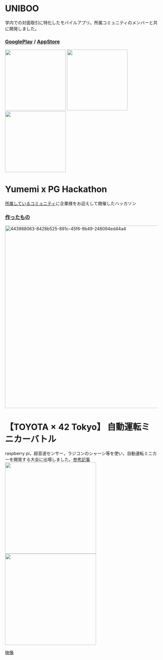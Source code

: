 <!--
**kota78/kota78** is a ✨ _special_ ✨ repository because its `README.md` (this file) appears on your GitHub profile.

Here are some ideas to get you started:

- 🔭 I’m currently working on ...
- 🌱 I’m currently learning ...
- 👯 I’m looking to collaborate on ...
- 🤔 I’m looking for help with ...
- 💬 Ask me about ...
- 📫 How to reach me: ...
- 😄 Pronouns: ...
- ⚡ Fun fact: ...
-->

<!-- [![Anurag's GitHub stats](https://github-readme-stats.vercel.app/api?username=kota78)](https://github.com/anuraghazra/github-readme-stats) -->

# UNIBOO
学内での対面取引に特化したモバイルアプリ。所属コミュニティのメンバーと共に開発しました。
### [GooglePlay](https://play.google.com/store/apps/details?id=kota1725.tradeApp) / [AppStore](https://apps.apple.com/dk/app/uniboo/id6479956266)
<img src="https://github.com/user-attachments/assets/7fa5fdbd-8dec-4c6f-90b8-e77c7a0ab070" width=200 />
<img src="https://github.com/user-attachments/assets/a5047f97-0d6c-455a-831e-749fe812ff00" width=200 />
<img src="https://github.com/user-attachments/assets/4fcb3701-2a54-411a-8e15-2b753a878668" width=200 />

# Yumemi x PG Hackathon
[所属しているコミュニティ](https://playground-universe.com/)に企業様をお迎えして開催したハッカソン
### [作ったもの](https://github.com/shinonome-inc/yumemi-pg-hackathon-team2)
<img width="600" alt="443988063-8428b525-891c-45f6-9b49-248094ed44a4" src="https://github.com/user-attachments/assets/29c43c14-ecd0-4426-939b-0379573b4883" />

# 【TOYOTA × 42 Tokyo】 自動運転ミニカーバトル
raspberry pi，超音波センサー，ラジコンのシャーシ等を使い，自動運転ミニカーを開発する大会に出場しました。[参考記事](https://42tokyo.jp/news/2024-02-02-j9ixc7lm8x/)
<img src="https://github.com/user-attachments/assets/e7acb141-b1b5-4d8b-8911-b478f0558c2f" height=300 />
<img src="https://github.com/user-attachments/assets/5069447a-b5c8-44da-84a1-855bc8b248cd" height=300 />

[映像](https://github.com/user-attachments/assets/9d4be374-46c5-4585-8b58-895ca5bc63ba)





